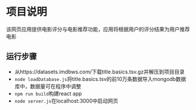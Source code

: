 # 项目说明
该网页应用提供电影评分与电影推荐功能，应用将根据用户的评分结果为用户推荐电影

## 运行步骤
+ 从https://datasets.imdbws.com/下载title.basics.tsv.gz并解压到项目目录
+ `node loadDatabase.js`将title.basics.tsv的前10万条数据导入mongodb数据库中，数据量可在程序中调整
+ `npm run build`构建react app
+ `node server.js`在localhost:3000中启动网页
